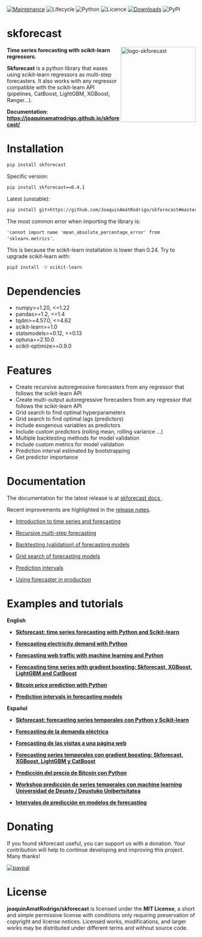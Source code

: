 [![Maintenance](https://img.shields.io/badge/Maintained%3F-yes-green.svg)](https://GitHub.com/Naereen/StrapDown.js/graphs/commit-activity)
![Lifecycle](https://img.shields.io/badge/lifecycle-maturing-blue)
![Python](https://img.shields.io/badge/python-3.7%20%7C%203.8%20%7C%203.9-blue)
![Licence](https://img.shields.io/badge/Licence-MIT-green)
[![Downloads](https://static.pepy.tech/personalized-badge/skforecast?period=total&units=international_system&left_color=grey&right_color=blue&left_text=Downloads)](https://pepy.tech/project/skforecast)
![PyPI](https://img.shields.io/pypi/v/skforecast)


# skforecast

<p><img src="./images/logo_skforecast_no_background.png" alt="logo-skforecast" title="logo-skforecast" width="200" align="right"></p>

**Time series forecasting with scikit-learn regressors.**

**Skforecast** is a python library that eases using scikit-learn regressors as multi-step forecasters. It also works with any regressor compatible with the scikit-learn API (pipelines, CatBoost, LightGBM, XGBoost, Ranger...).

**Documentation: https://joaquinamatrodrigo.github.io/skforecast/**


# Installation

```bash
pip install skforecast
```

Specific version:

```bash
pip install skforecast==0.4.1
```

Latest (unstable):

```bash
pip install git+https://github.com/JoaquinAmatRodrigo/skforecast#master
```

The most common error when importing the library is:

 `'cannot import name 'mean_absolute_percentage_error' from 'sklearn.metrics'`.
 
 This is because the scikit-learn installation is lower than 0.24. Try to upgrade scikit-learn with:
 
 ```bash
pip3 install -U scikit-learn
```

# Dependencies

+ numpy>=1.20, <=1.22
+ pandas>=1.2, <=1.4
+ tqdm>=4.57.0, <=4.62
+ scikit-learn>=1.0
+ statsmodels>=0.12, <=0.13
+ optuna>=2.10.0
+ scikit-optimize>=0.9.0

# Features

+ Create recursive autoregressive forecasters from any regressor that follows the scikit-learn API
+ Create multi-output autoregressive forecasters from any regressor that follows the scikit-learn API
+ Grid search to find optimal hyperparameters
+ Grid search to find optimal lags (predictors)
+ Include exogenous variables as predictors
+ Include custom predictors (rolling mean, rolling variance ...)
+ Multiple backtesting methods for model validation
+ Include custom metrics for model validation
+ Prediction interval estimated by bootstrapping
+ Get predictor importance


# Documentation

The documentation for the latest release is at [skforecast docs
](https://joaquinamatrodrigo.github.io/skforecast/).

Recent improvements are highlighted in the [release notes](https://joaquinamatrodrigo.github.io/skforecast/latest/releases/releases.html).

+ [Introduction to time series and forecasting](https://joaquinamatrodrigo.github.io/skforecast/0.4.3/quick-start/introduction-forecasting.html)

+ [Recursive multi-step forecasting](https://joaquinamatrodrigo.github.io/skforecast/latest/user_guides/autoregresive-forecaster.html)

+ [Backtesting (validation) of forecasting models](https://joaquinamatrodrigo.github.io/skforecast/latest/user_guides/backtesting.html)

+ [Grid search of forecasting models](https://joaquinamatrodrigo.github.io/skforecast/latest/user_guides/grid-search-forecaster.html)

+ [Prediction intervals](https://joaquinamatrodrigo.github.io/skforecast/latest/user_guides/prediction-intervals.html)

+ [Using forecaster in production](https://joaquinamatrodrigo.github.io/skforecast/latest/user_guides/forecaster-in-production.html)


# Examples and tutorials 

**English**

+ [**Skforecast: time series forecasting with Python and Scikit-learn**](https://www.cienciadedatos.net/documentos/py27-time-series-forecasting-python-scikitlearn.html)

+ [**Forecasting electricity demand with Python**](https://www.cienciadedatos.net/documentos/py29-forecasting-electricity-power-demand-python.html)

+ [**Forecasting web traffic with machine learning and Python**](https://www.cienciadedatos.net/documentos/py37-forecasting-web-traffic-machine-learning.html)

+ [**Forecasting time series with gradient boosting: Skforecast, XGBoost, LightGBM and CatBoost**](https://www.cienciadedatos.net/documentos/py39-forecasting-time-series-with-skforecast-xgboost-lightgbm-catboost.html)

+ [**Bitcoin price prediction with Python**](https://www.cienciadedatos.net/documentos/py41-forecasting-cryptocurrency-bitcoin-machine-learning-python.html)

+ [**Prediction intervals in forecasting models**](https://www.cienciadedatos.net/documentos/py42-forecasting-prediction-intervals-machine-learning.html)

**Español**

+ [**Skforecast: forecasting series temporales con Python y Scikit-learn**](https://www.cienciadedatos.net/documentos/py27-forecasting-series-temporales-python-scikitlearn.html)

+ [**Forecasting de la demanda eléctrica**](https://www.cienciadedatos.net/documentos/py29-forecasting-demanda-energia-electrica-python.html)

+ [**Forecasting de las visitas a una página web**](https://www.cienciadedatos.net/documentos/py37-forecasting-visitas-web-machine-learning.html)

+ [**Forecasting series temporales con gradient boosting: Skforecast, XGBoost, LightGBM y CatBoost**](https://www.cienciadedatos.net/documentos/py39-forecasting-series-temporales-con-skforecast-xgboost-lightgbm-catboost.html)

+ [**Predicción del precio de Bitcoin con Python**](https://www.cienciadedatos.net/documentos/py41-forecasting-criptomoneda-bitcoin-machine-learning-python.html)

+ [**Workshop predicción de series temporales con machine learning Universidad de Deusto / Deustuko Unibertsitatea**](https://youtu.be/MlktVhReO0E)

+ [**Intervalos de predicción en modelos de forecasting**](https://www.cienciadedatos.net/documentos/py42-intervalos-prediccion-modelos-forecasting-machine-learning.html)


# Donating

If you found skforecast useful, you can support us with a donation. Your contribution will help to continue developing and improving this project. Many thanks!

[![paypal](https://www.paypalobjects.com/en_US/ES/i/btn/btn_donateCC_LG.gif)](https://www.paypal.com/donate/?hosted_button_id=D2JZSWRLTZDL6)


# License

**joaquinAmatRodrigo/skforecast** is licensed under the **MIT License**, a short and simple permissive license with conditions only requiring preservation of copyright and license notices. Licensed works, modifications, and larger works may be distributed under different terms and without source code.

